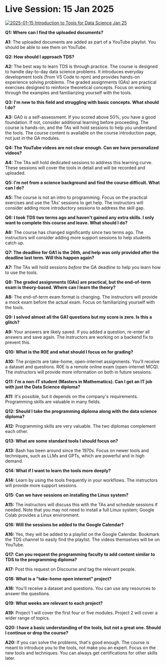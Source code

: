 # Live Session: 15 Jan 2025

[![2025-01-15 Introduction to Tools for Data Science Jan 25](https://i.ytimg.com/vi_webp/VTBwpPT3A3U/sddefault.webp)](https://youtu.be/VTBwpPT3A3U)

**Q1: Where can I find the uploaded documents?**

**A1:** The uploaded documents are added as part of a YouTube playlist. You should be able to see them on YouTube.

**Q2: How should I approach TDS?**

**A2:** The best way to learn TDS is through practice. The course is designed to handle day-to-day data science problems. It introduces everyday development tools (from VS Code to npm) and provides hands-on experience solving problems. The graded assignments (GAs) are practical exercises designed to reinforce theoretical concepts. Focus on working through the examples and familiarizing yourself with the tools.

**Q3: I'm new to this field and struggling with basic concepts. What should I do?**

**A3:** GA0 is a self-assessment. If you scored above 50%, you have a good foundation. If not, consider additional learning before proceeding. The course is hands-on, and the TAs will hold sessions to help you understand the tools. The course content is available on the course introduction page, not just in the GA modules.

**Q4: The YouTube videos are not clear enough. Can we have personalized videos?**

**A4:** The TAs will hold dedicated sessions to address this learning curve. These sessions will cover the tools in detail and will be recorded and uploaded.

**Q5: I'm not from a science background and find the course difficult. What can I do?**

**A5:** The course is not an intro to programming. Focus on the practical exercises and use the TAs' sessions to get help. The instructors will consider adding more introductory sessions to address the skill gap.

**Q6: I took TDS two terms ago and haven't gained any extra skills. I only want to complete this course and leave. What should I do?**

**A6:** The course has changed significantly since two terms ago. The instructors will consider adding more support sessions to help students catch up.

**Q7: The deadline for GA1 is the 26th, and help was only provided after the deadline last term. Will this happen again?**

**A7:** The TAs will hold sessions _before_ the GA deadline to help you learn how to use the tools.

**Q8: The graded assignments (GAs) are practical, but the end-of-term exam is theory-based. Where can I learn the theory?**

**A8:** The end-of-term exam format is changing. The instructors will provide a mock exam before the actual exam. Focus on familiarizing yourself with the tools.

**Q9: I solved almost all the GA1 questions but my score is zero. Is this a glitch?**

**A9:** Your answers are likely saved. If you added a question, re-enter all answers and save again. The instructors are working on a backend fix to prevent this.

**Q10: What is the R0E and what should I focus on for grading?**

**A10:** The projects are take-home, open-internet assignments. You'll receive a dataset and questions. R0E is a remote online exam (open-internet MCQ). The instructors will provide more information on both in future sessions.

**Q11: I'm a non-IT student (Masters in Mathematics). Can I get an IT job with just the Data Science diploma?**

**A11:** It's possible, but it depends on the company's requirements. Programming skills are valuable in many fields.

**Q12: Should I take the programming diploma along with the data science diploma?**

**A12:** Programming skills are very valuable. The two diplomas complement each other.

**Q13: What are some standard tools I should focus on?**

**A13:** Bash has been around since the 1970s. Focus on newer tools and techniques, such as LLMs and GPTs, which are powerful and in high demand.

**Q14: What if I want to learn the tools more deeply?**

**A14:** Learn by using the tools frequently in your workflows. The instructors will provide more support sessions.

**Q15: Can we have sessions on installing the Linux system?**

**A15:** The instructors will discuss this with the TAs and schedule sessions if needed. Note that you may not need to install a full Linux system; Google Colab provides a Linux environment.

**Q16: Will the sessions be added to the Google Calendar?**

**A16:** Yes, they will be added to a playlist on the Google Calendar. Bookmark the TDS channel to easily find the playlist. The videos themselves will be on YouTube.

**Q17: Can you request the programming faculty to add content similar to TDS to the programming diploma?**

**A17:** Post this request on Discourse and tag the relevant people.

**Q18: What is a "take-home open internet" project?**

**A18:** You'll receive a dataset and questions. You can use any resources to answer the questions.

**Q19: What weeks are relevant to each project?**

**A19:** Project 1 will cover the first four or five modules. Project 2 will cover a wider range of topics.

**Q20: I have a basic understanding of the tools, but not a great one. Should I continue or drop the course?**

**A20:** If you can solve the problems, that's good enough. The course is meant to introduce you to the tools, not make you an expert. Focus on the new tools and techniques. You can always get certifications for other skills later.
